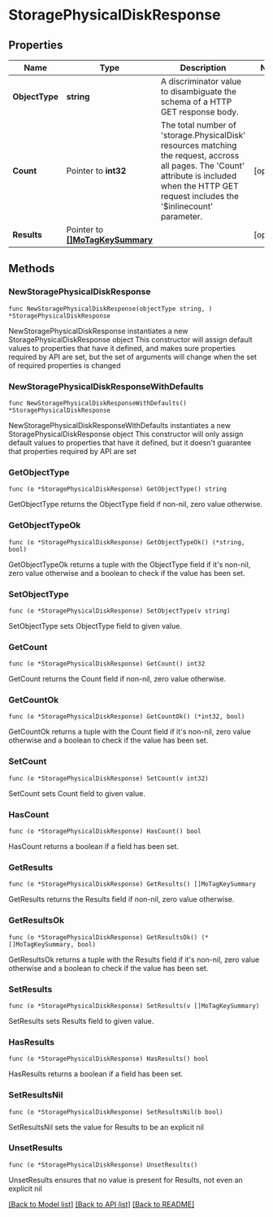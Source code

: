 # StoragePhysicalDiskResponse

## Properties

Name | Type | Description | Notes
------------ | ------------- | ------------- | -------------
**ObjectType** | **string** | A discriminator value to disambiguate the schema of a HTTP GET response body. | 
**Count** | Pointer to **int32** | The total number of &#39;storage.PhysicalDisk&#39; resources matching the request, accross all pages. The &#39;Count&#39; attribute is included when the HTTP GET request includes the &#39;$inlinecount&#39; parameter. | [optional] 
**Results** | Pointer to [**[]MoTagKeySummary**](mo.TagKeySummary.md) |  | [optional] 

## Methods

### NewStoragePhysicalDiskResponse

`func NewStoragePhysicalDiskResponse(objectType string, ) *StoragePhysicalDiskResponse`

NewStoragePhysicalDiskResponse instantiates a new StoragePhysicalDiskResponse object
This constructor will assign default values to properties that have it defined,
and makes sure properties required by API are set, but the set of arguments
will change when the set of required properties is changed

### NewStoragePhysicalDiskResponseWithDefaults

`func NewStoragePhysicalDiskResponseWithDefaults() *StoragePhysicalDiskResponse`

NewStoragePhysicalDiskResponseWithDefaults instantiates a new StoragePhysicalDiskResponse object
This constructor will only assign default values to properties that have it defined,
but it doesn't guarantee that properties required by API are set

### GetObjectType

`func (o *StoragePhysicalDiskResponse) GetObjectType() string`

GetObjectType returns the ObjectType field if non-nil, zero value otherwise.

### GetObjectTypeOk

`func (o *StoragePhysicalDiskResponse) GetObjectTypeOk() (*string, bool)`

GetObjectTypeOk returns a tuple with the ObjectType field if it's non-nil, zero value otherwise
and a boolean to check if the value has been set.

### SetObjectType

`func (o *StoragePhysicalDiskResponse) SetObjectType(v string)`

SetObjectType sets ObjectType field to given value.


### GetCount

`func (o *StoragePhysicalDiskResponse) GetCount() int32`

GetCount returns the Count field if non-nil, zero value otherwise.

### GetCountOk

`func (o *StoragePhysicalDiskResponse) GetCountOk() (*int32, bool)`

GetCountOk returns a tuple with the Count field if it's non-nil, zero value otherwise
and a boolean to check if the value has been set.

### SetCount

`func (o *StoragePhysicalDiskResponse) SetCount(v int32)`

SetCount sets Count field to given value.

### HasCount

`func (o *StoragePhysicalDiskResponse) HasCount() bool`

HasCount returns a boolean if a field has been set.

### GetResults

`func (o *StoragePhysicalDiskResponse) GetResults() []MoTagKeySummary`

GetResults returns the Results field if non-nil, zero value otherwise.

### GetResultsOk

`func (o *StoragePhysicalDiskResponse) GetResultsOk() (*[]MoTagKeySummary, bool)`

GetResultsOk returns a tuple with the Results field if it's non-nil, zero value otherwise
and a boolean to check if the value has been set.

### SetResults

`func (o *StoragePhysicalDiskResponse) SetResults(v []MoTagKeySummary)`

SetResults sets Results field to given value.

### HasResults

`func (o *StoragePhysicalDiskResponse) HasResults() bool`

HasResults returns a boolean if a field has been set.

### SetResultsNil

`func (o *StoragePhysicalDiskResponse) SetResultsNil(b bool)`

 SetResultsNil sets the value for Results to be an explicit nil

### UnsetResults
`func (o *StoragePhysicalDiskResponse) UnsetResults()`

UnsetResults ensures that no value is present for Results, not even an explicit nil

[[Back to Model list]](../README.md#documentation-for-models) [[Back to API list]](../README.md#documentation-for-api-endpoints) [[Back to README]](../README.md)


